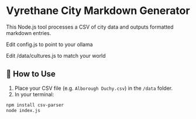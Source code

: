 # Vyrethane City Markdown Generator

This Node.js tool processes a CSV of city data and outputs formatted markdown entries.

Edit config.js to point to your ollama

Edit /data/cultures.js to match your world


## 🔧 How to Use

1. Place your CSV file (e.g. `Alborough Duchy.csv`) in the `/data` folder.
2. In your terminal:



```bash
npm install csv-parser
node index.js
